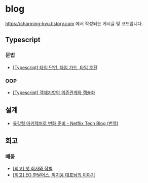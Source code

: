 # blog
https://charming-kyu.tistory.com 에서 작성되는 게시글 및 코드입니다.

   
## Typescript
### 문법
- [[Typescript] 타입 단언, 타입 가드 ,타입 호환](https://charming-kyu.tistory.com/29)
### OOP
- [[Typescript] 객체지향의 의존관계와 캡슐화](https://charming-kyu.tistory.com/34)

   
## 설계
- [육각형 아키텍처로 변화 준비 - Netflix Tech Blog (번역)](https://charming-kyu.tistory.com/32)

   
## 회고
### 배움
- [[회고] 첫 회사와 작별](https://charming-kyu.tistory.com/27)
- [[회고] EO 한달어스, 박지웅 대표님의 이야기](https://charming-kyu.tistory.com/33)

